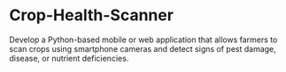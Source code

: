 # Crop-Health-Scanner
Develop a Python-based mobile or web application that allows farmers to scan crops using smartphone cameras and detect signs of pest damage, disease, or nutrient deficiencies.
